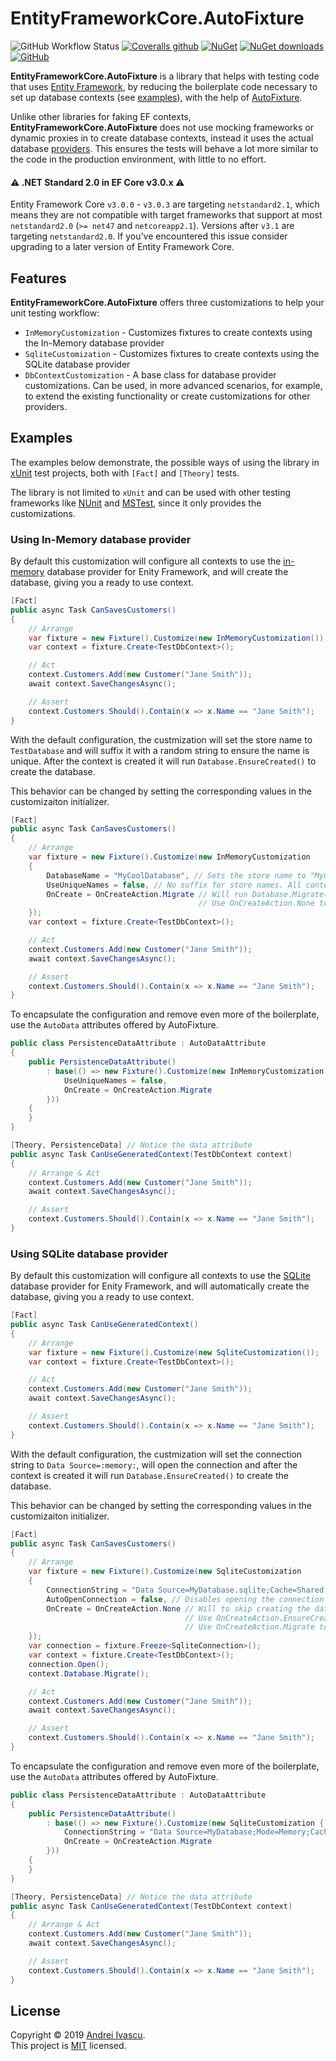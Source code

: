 # EntityFrameworkCore.AutoFixture

![GitHub Workflow Status](https://img.shields.io/github/actions/workflow/status/aivascu/EntityFrameworkCore.AutoFixture/release.yml?logo=github&style=flat-square)
[![Coveralls github](https://img.shields.io/coveralls/github/aivascu/EntityFrameworkCore.AutoFixture?logo=coveralls&style=flat-square)](https://coveralls.io/github/aivascu/EntityFrameworkCore.AutoFixture?branch=master)
[![NuGet](https://img.shields.io/nuget/v/EntityFrameworkCore.AutoFixture?logo=nuget&style=flat-square)](https://www.nuget.org/packages/EntityFrameworkCore.AutoFixture/)
[![NuGet downloads](https://img.shields.io/nuget/dt/EntityFrameworkCore.AutoFixture?logo=nuget&style=flat-square)](https://www.nuget.org/packages/EntityFrameworkCore.AutoFixture/)
[![GitHub](https://img.shields.io/github/license/aivascu/EntityFrameworkCore.AutoFixture?logo=MIT&style=flat-square)](https://licenses.nuget.org/MIT)

**EntityFrameworkCore.AutoFixture** is a library that helps with testing code that uses [Entity Framework](https://docs.microsoft.com/en-us/ef/core/), by reducing the boilerplate code necessary to set up database contexts (see [examples](#examples)), with the help of [AutoFixture](https://github.com/AutoFixture/AutoFixture).

Unlike other libraries for faking EF contexts, **EntityFrameworkCore.AutoFixture** does not use mocking frameworks or
dynamic proxies in to create database contexts, instead it uses the actual database [providers](https://docs.microsoft.com/en-us/ef/core/miscellaneous/testing/). This ensures the tests will behave a lot more similar to the code in the production environment, with little to no effort.

#### :warning: .NET Standard 2.0 in EF Core v3.0.x :warning:

Entity Framework Core `v3.0.0` - `v3.0.3` are targeting `netstandard2.1`, which means they are not compatible with
target frameworks that support at most `netstandard2.0` (`>= net47` and `netcoreapp2.1`).
Versions after `v3.1` are targeting `netstandard2.0`. If you've encountered this issue consider upgrading to a later
version of Entity Framework Core.

## Features

**EntityFrameworkCore.AutoFixture** offers three customizations to help your unit testing workflow:

- `InMemoryCustomization` - Customizes fixtures to create contexts using the In-Memory database provider
- `SqliteCustomization` - Customizes fixtures to create contexts using the SQLite database provider
- `DbContextCustomization` - A base class for database provider customizations. Can be used, in more advanced scenarios, for example, to extend the existing functionality or create customizations for other providers.

## Examples

The examples below demonstrate, the possible ways of using the library in [xUnit](https://xunit.net) test projects, both with `[Fact]` and `[Theory]` tests.

The library is not limited to `xUnit` and can be used with other testing frameworks like [NUnit](https://nunit.org) and [MSTest](https://docs.microsoft.com/en-us/dotnet/core/testing/unit-testing-with-mstest), since it only provides the customizations.

### Using In-Memory database provider

By default this customization will configure all contexts to use the [in-memory](https://docs.microsoft.com/en-us/ef/core/testing/testing-without-the-database#in-memory-provider) database provider for Enity Framework, and will create the database, giving you a ready to use context.

```csharp
[Fact]
public async Task CanSavesCustomers()
{
    // Arrange
    var fixture = new Fixture().Customize(new InMemoryCustomization());
    var context = fixture.Create<TestDbContext>();

    // Act
    context.Customers.Add(new Customer("Jane Smith"));
    await context.SaveChangesAsync();

    // Assert
    context.Customers.Should().Contain(x => x.Name == "Jane Smith");
}
```

With the default configuration, the custmization will set the store name to `TestDatabase` and will suffix it with a random string to ensure the name is unique. After the context is created it will run `Database.EnsureCreated()` to create the database.

This behavior can be changed by setting the corresponding values in the customizaiton initializer.

```csharp
[Fact]
public async Task CanSavesCustomers()
{
    // Arrange
    var fixture = new Fixture().Customize(new InMemoryCustomization
    {
        DatabaseName = "MyCoolDatabase", // Sets the store name to "MyCoolDatabase"
        UseUniqueNames = false, // No suffix for store names. All contexts will connect to same store
        OnCreate = OnCreateAction.Migrate // Will run Database.Migrate()
                                          // Use OnCreateAction.None to skip creating the database
    });
    var context = fixture.Create<TestDbContext>();

    // Act
    context.Customers.Add(new Customer("Jane Smith"));
    await context.SaveChangesAsync();

    // Assert
    context.Customers.Should().Contain(x => x.Name == "Jane Smith");
}
```

To encapsulate the configuration and remove even more of the boilerplate, use the `AutoData` attributes offered by AutoFixture.

```csharp
public class PersistenceDataAttribute : AutoDataAttribute
{
    public PersistenceDataAttribute()
        : base(() => new Fixture().Customize(new InMemoryCustomization {
            UseUniqueNames = false,
            OnCreate = OnCreateAction.Migrate
        }))
    {
    }
}
```

```csharp
[Theory, PersistenceData] // Notice the data attribute
public async Task CanUseGeneratedContext(TestDbContext context)
{
    // Arrange & Act
    context.Customers.Add(new Customer("Jane Smith"));
    await context.SaveChangesAsync();

    // Assert
    context.Customers.Should().Contain(x => x.Name == "Jane Smith");
}
```

### Using SQLite database provider

By default this customization will configure all contexts to use the [SQLite](https://docs.microsoft.com/en-us/ef/core/testing/testing-without-the-database#sqlite-in-memory) database provider for Enity Framework, and will automatically create the database, giving you a ready to use context.

```csharp
[Fact]
public async Task CanUseGeneratedContext()
{
    // Arrange
    var fixture = new Fixture().Customize(new SqliteCustomization());
    var context = fixture.Create<TestDbContext>();

    // Act
    context.Customers.Add(new Customer("Jane Smith"));
    await context.SaveChangesAsync();

    // Assert
    context.Customers.Should().Contain(x => x.Name == "Jane Smith");
}
```

With the default configuration, the custmization will set the connection string to `Data Source=:memory:`, will open the connection and after the context is created it will run `Database.EnsureCreated()` to create the database.

This behavior can be changed by setting the corresponding values in the customizaiton initializer.

```csharp
[Fact]
public async Task CanSavesCustomers()
{
    // Arrange
    var fixture = new Fixture().Customize(new SqliteCustomization
    {
        ConnectionString = "Data Source=MyDatabase.sqlite;Cache=Shared;", // Sets the connection string to connect to a file
        AutoOpenConnection = false, // Disables opening the connection by default. Affects all SqliteConnection instances.
        OnCreate = OnCreateAction.None // Will to skip creating the database 
                                       // Use OnCreateAction.EnsureCreated to run Database.EnsureCreated() automatically
                                       // Use OnCreateAction.Migrate to run Database.Migrate() automatically
    });
    var connection = fixture.Freeze<SqliteConnection>();
    var context = fixture.Create<TestDbContext>();
    connection.Open();
    context.Database.Migrate();

    // Act
    context.Customers.Add(new Customer("Jane Smith"));
    await context.SaveChangesAsync();

    // Assert
    context.Customers.Should().Contain(x => x.Name == "Jane Smith");
}
```

To encapsulate the configuration and remove even more of the boilerplate, use the `AutoData` attributes offered by AutoFixture.

```csharp
public class PersistenceDataAttribute : AutoDataAttribute
{
    public PersistenceDataAttribute()
        : base(() => new Fixture().Customize(new SqliteCustomization {
            ConnectionString = "Data Source=MyDatabase;Mode=Memory;Cache=Shared;"
            OnCreate = OnCreateAction.Migrate
        }))
    {
    }
}
```

```csharp
[Theory, PersistenceData] // Notice the data attribute
public async Task CanUseGeneratedContext(TestDbContext context)
{
    // Arrange & Act
    context.Customers.Add(new Customer("Jane Smith"));
    await context.SaveChangesAsync();

    // Assert
    context.Customers.Should().Contain(x => x.Name == "Jane Smith");
}
```

## License

Copyright &copy; 2019 [Andrei Ivascu](https://github.com/aivascu).<br/>
This project is [MIT](https://github.com/aivascu/EntityFrameworkCore.AutoFixture/blob/master/LICENSE) licensed.

